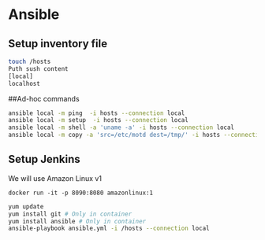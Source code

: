 # Ansible

## Setup inventory file

```bash
touch /hosts
Puth sush content
[local]
localhost
```

##Ad-hoc commands

```bash
ansible local -m ping  -i hosts --connection local
ansible local -m setup  -i hosts --connection local
ansible local -m shell -a 'uname -a' -i hosts --connection local
ansible local -m copy -a 'src=/etc/motd dest=/tmp/' -i hosts --connection local
```

## Setup Jenkins
We will use Amazon Linux v1

`docker run -it -p 8090:8080 amazonlinux:1`

```bash
yum update
yum install git # Only in container
yum install ansible # Only in container
ansible-playbook ansible.yml -i /hosts --connection local
```
